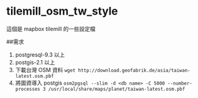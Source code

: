 # tilemill_osm_tw_style
這個是 mapbox tilemill 的一些設定檔

##需求
1. postgresql-9.3 以上
2. postgis-2.1 以上
3. 下載台灣 OSM 資料 `wget http://download.geofabrik.de/asia/taiwan-latest.osm.pbf`
4. 將圖資導入 postgis `osm2pgsql --slim -d <db name> -C 5000 --number-processes 3 /usr/local/share/maps/planet/taiwan-latest.osm.pbf`
